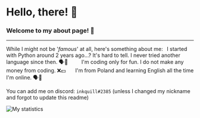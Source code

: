 # Hello, there! 👋
### Welcome to my about page! 🎈
---

While I might not be '*famous*' at all, here's something about me: 
I started with Python around 2 years ago...? It's hard to tell. I never tried another language since then. 🗣️🐍
 
  
   
I'm coding only for fun. I do not make any money from coding. ❌💵
 
  
I'm from Poland and learning English all the time I'm online. 🗣️🗽
 
  
   
    
    
You can add me on discord: `inkquill#2385` (unless I changed my nickname and forgot to update this readme)
 
  
   
    
    
![My statistics](https://github-readme-stats.vercel.app/api?username=Natix1&show_icons=true&theme=synthwave&count_private=true&card_width=1000px)
